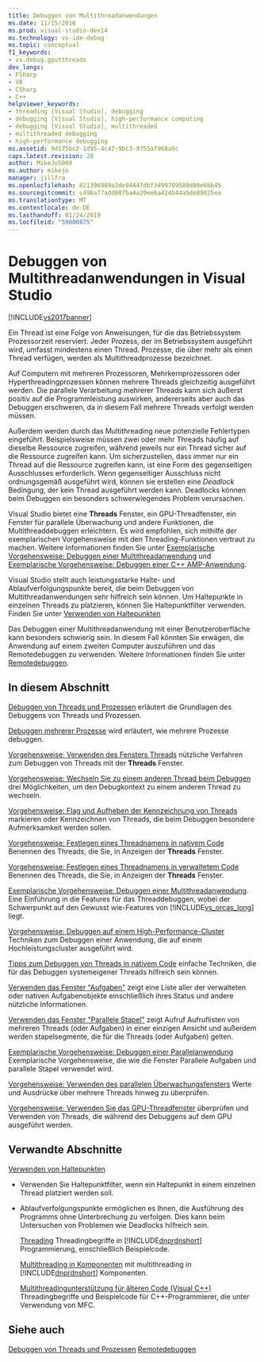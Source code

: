 ```yaml
---
title: Debuggen von Multithreadanwendungen
ms.date: 11/15/2016
ms.prod: visual-studio-dev14
ms.technology: vs-ide-debug
ms.topic: conceptual
f1_keywords:
- vs.debug.gputthreads
dev_langs:
- FSharp
- VB
- CSharp
- C++
helpviewer_keywords:
- threading [Visual Studio], debugging
- debugging [Visual Studio], high-performance computing
- debugging [Visual Studio], multithreaded
- multithreaded debugging
- high-performance debugging
ms.assetid: 9d175bc2-1d95-4c47-9bc3-9755af968a9c
caps.latest.revision: 28
author: MikeJo5000
ms.author: mikejo
manager: jillfra
ms.openlocfilehash: 821396989a2de9444fdbf3499709588d00e66b45
ms.sourcegitcommit: c496a77add807ba4a29ee6a424b44a5de89025ea
ms.translationtype: MT
ms.contentlocale: de-DE
ms.lasthandoff: 01/24/2019
ms.locfileid: "59000875"
---
```

# <a name="debug-multithreaded-applications-in-visual-studio"></a>Debuggen von Multithreadanwendungen in Visual Studio
[!INCLUDE[vs2017banner](../includes/vs2017banner.md)]

Ein Thread ist eine Folge von Anweisungen, für die das Betriebssystem Prozessorzeit reserviert. Jeder Prozess, der im Betriebssystem ausgeführt wird, umfasst mindestens einen Thread. Prozesse, die über mehr als einen Thread verfügen, werden als Multithreadprozesse bezeichnet.

 Auf Computern mit mehreren Prozessoren, Mehrkernprozessoren oder Hyperthreadingprozessen können mehrere Threads gleichzeitig ausgeführt werden. Die parallele Verarbeitung mehrerer Threads kann sich äußerst positiv auf die Programmleistung auswirken, andererseits aber auch das Debuggen erschweren, da in diesem Fall mehrere Threads verfolgt werden müssen.

 Außerdem werden durch das Multithreading neue potenzielle Fehlertypen eingeführt. Beispielsweise müssen zwei oder mehr Threads häufig auf dieselbe Ressource zugreifen, während jeweils nur ein Thread sicher auf die Ressource zugreifen kann. Um sicherzustellen, dass immer nur ein Thread auf die Ressource zugreifen kann, ist eine Form des gegenseitigen Ausschlusses erforderlich. Wenn gegenseitiger Ausschluss nicht ordnungsgemäß ausgeführt wird, können sie erstellen eine *Deadlock* Bedingung, der kein Thread ausgeführt werden kann. Deadlocks können beim Debuggen ein besonders schwerwiegendes Problem verursachen.

 Visual Studio bietet eine **Threads** Fenster, ein GPU-Threadfenster, ein Fenster für parallele Überwachung und andere Funktionen, die Multithreaddebuggen erleichtern. Es wird empfohlen, sich mithilfe der exemplarischen Vorgehensweise mit den Threading-Funktionen vertraut zu machen. Weitere Informationen finden Sie unter [Exemplarische Vorgehensweise: Debuggen einer Multithreadanwendung](../debugger/walkthrough-debugging-a-multithreaded-application.md) und [Exemplarische Vorgehensweise: Debuggen einer C++ AMP-Anwendung](http://msdn.microsoft.com/library/40e92ecc-f6ba-411c-960c-b3047b854fb5).

 Visual Studio stellt auch leistungsstarke Halte- und Ablaufverfolgungspunkte bereit, die beim Debuggen von Multithreadanwendungen sehr hilfreich sein können. Um Haltepunkte in einzelnen Threads zu platzieren, können Sie Haltepunktfilter verwenden. Finden Sie unter [Verwenden von Haltepunkten](../debugger/using-breakpoints.md)

 Das Debuggen einer Multithreadanwendung mit einer Benutzeroberfläche kann besonders schwierig sein. In diesem Fall könnten Sie erwägen, die Anwendung auf einem zweiten Computer auszuführen und das Remotedebuggen zu verwenden. Weitere Informationen finden Sie unter [Remotedebuggen](../debugger/remote-debugging.md).

## <a name="in-this-section"></a>In diesem Abschnitt
 [Debuggen von Threads und Prozessen](../debugger/debug-threads-and-processes.md) erläutert die Grundlagen des Debuggens von Threads und Prozessen.

 [Debuggen mehrerer Prozesse](../debugger/debug-multiple-processes.md) wird erläutert, wie mehrere Prozesse debuggen.

 [Vorgehensweise: Verwenden des Fensters Threads](../debugger/how-to-use-the-threads-window.md) nützliche Verfahren zum Debuggen von Threads mit der **Threads** Fenster.

 [Vorgehensweise: Wechseln Sie zu einem anderen Thread beim Debuggen](../debugger/how-to-switch-to-another-thread-while-debugging.md) drei Möglichkeiten, um den Debugkontext zu einem anderen Thread zu wechseln.

 [Vorgehensweise: Flag und Aufheben der Kennzeichnung von Threads](../debugger/how-to-flag-and-unflag-threads.md) markieren oder Kennzeichnen von Threads, die beim Debuggen besondere Aufmerksamkeit werden sollen.

 [Vorgehensweise: Festlegen eines Threadnamens in nativem Code](../debugger/how-to-set-a-thread-name-in-native-code.md) Benennen des Threads, die Sie, in Anzeigen der **Threads** Fenster.

 [Vorgehensweise: Festlegen eines Threadnamens in verwaltetem Code](../debugger/how-to-set-a-thread-name-in-managed-code.md) Benennen des Threads, die Sie, in Anzeigen der **Threads** Fenster.

 [Exemplarische Vorgehensweise: Debuggen einer Multithreadanwendung](../debugger/walkthrough-debugging-a-multithreaded-application.md).
Eine Einführung in die Features für das Threaddebuggen, wobei der Schwerpunkt auf den Gewusst wie-Features von [!INCLUDE[vs_orcas_long](../includes/vs-orcas-long-md.md)] liegt.

 [Vorgehensweise: Debuggen auf einem High-Performance-Cluster](../debugger/how-to-debug-on-a-high-performance-cluster.md) Techniken zum Debuggen einer Anwendung, die auf einem Hochleistungscluster ausgeführt wird.

 [Tipps zum Debuggen von Threads in nativem Code](../debugger/tips-for-debugging-threads-in-native-code.md) einfache Techniken, die für das Debuggen systemeigener Threads hilfreich sein können.

 [Verwenden das Fenster "Aufgaben"](../debugger/using-the-tasks-window.md) zeigt eine Liste aller der verwalteten oder nativen Aufgabenobjekte einschließlich ihres Status und andere nützliche Informationen.

 [Verwenden das Fenster "Parallele Stapel"](../debugger/using-the-parallel-stacks-window.md) zeigt Aufruf Aufruflisten von mehreren Threads (oder Aufgaben) in einer einzigen Ansicht und außerdem werden stapelsegmente, die für die Threads (oder Aufgaben) gelten.

 [Exemplarische Vorgehensweise: Debuggen einer Parallelanwendung](../debugger/walkthrough-debugging-a-parallel-application.md) Exemplarische Vorgehensweise, die wie die Fenster Parallele Aufgaben und parallele Stapel verwendet wird.

 [Vorgehensweise: Verwenden des parallelen Überwachungsfensters](../debugger/how-to-use-the-parallel-watch-window.md) Werte und Ausdrücke über mehrere Threads hinweg zu überprüfen.

 [Vorgehensweise: Verwenden Sie das GPU-Threadfenster](../debugger/how-to-use-the-gpu-threads-window.md) überprüfen und Verwenden von Threads, die während des Debuggens auf dem GPU ausgeführt werden.

## <a name="related-sections"></a>Verwandte Abschnitte
 [Verwenden von Haltepunkten](../debugger/using-breakpoints.md)
 -   Verwenden Sie Haltepunktfilter, wenn ein Haltepunkt in einem einzelnen Thread platziert werden soll.

- Ablaufverfolgungspunkte ermöglichen es Ihnen, die Ausführung des Programms ohne Unterbrechung zu verfolgen. Dies kann beim Untersuchen von Problemen wie Deadlocks hilfreich sein.

  [Threading](http://msdn.microsoft.com/library/7b46a7d9-c6f1-46d1-a947-ae97471bba87) Threadingbegriffe in [!INCLUDE[dnprdnshort](../includes/dnprdnshort-md.md)] Programmierung, einschließlich Beispielcode.

  [Multithreading in Komponenten](http://msdn.microsoft.com/library/2fc31e68-fb71-4544-b654-0ce720478779) mit multithreading in [!INCLUDE[dnprdnshort](../includes/dnprdnshort-md.md)] Komponenten.

  [Multithreadingunterstützung für älteren Code (Visual C++)](http://msdn.microsoft.com/library/24425b1f-5031-4c6b-aac7-017115a40e7c) Threadingbegriffe und Beispielcode für C++-Programmierer, die unter Verwendung von MFC.

## <a name="see-also"></a>Siehe auch
 [Debuggen von Threads und Prozessen](../debugger/debug-threads-and-processes.md) [Remotedebuggen](../debugger/remote-debugging.md)

